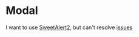 # Modal

I want to use [SweetAlert2](https://github.com/sweetalert2/sweetalert2), but can't resolve [issues](https://github.com/jiang-jifa/public_space/issues/84)